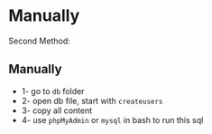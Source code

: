 # Manually

Second Method:

## Manually

* 1- go to `db` folder
* 2- open db file, start with `createusers`&#x20;
* 3- copy all content
* 4- use `phpMyAdmin` or `mysql` in bash to run this sql

